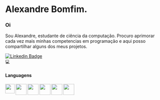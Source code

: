 # Alexandre Bomfim.
### Oi 
Sou Alexandre, estudante de ciência da computação. 
Procuro aprimorar cada vez mais minhas competencias em programação e aqui posso compartilhar alguns dos meus projetos.

[![Linkedin Badge](https://img.shields.io/badge/-AlexandreBomfim-black?style=flat-square&logo=Linkedin&logoColor=white&link=https://www.linkedin.com/in/alexandre-r-bomfim-jr-51855715b/)](https://www.linkedin.com/in/alexandre-r-bomfim-jr-51855715b/) 
</br>:computer:
#### Languagens
<img src="https://cdn4.iconfinder.com/data/icons/logos-brands-5/24/java-512.png" width="30" align="left" /> 
<img src="https://cdn4.iconfinder.com/data/icons/logos-brands-5/24/python-512.png" width="35" align="left" /> 
<img src="https://cdn4.iconfinder.com/data/icons/logos-brands-5/24/lua-512.png" width="35" align="left" />
<img src="https://cdn0.iconfinder.com/data/icons/file-formats-vol-3/100/59-512.png" width="35" align="left" /> 
<img src="https://cdn1.iconfinder.com/data/icons/gadgets-electronics-and-hardware/24/_type_c-128.png" width="35" align="left" />
<img src="https://cdn2.iconfinder.com/data/icons/strongicon-vol-24-free/24/filetype-14-512.png" width="35" align="left" /> 



